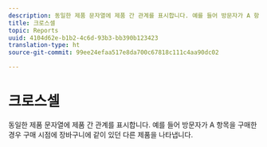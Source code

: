 ```yaml
---
description: 동일한 제품 문자열에 제품 간 관계를 표시합니다. 예를 들어 방문자가 A 항목을 구매한 경우 구매 시점에 장바구니에 같이 있던 다른 제품을 나타냅니다.
title: 크로스셀
topic: Reports
uuid: 4104d62e-b1b2-4c6d-93b3-bb390b123423
translation-type: ht
source-git-commit: 99ee24efaa517e8da700c67818c111c4aa90dc02

---
```



# 크로스셀

동일한 제품 문자열에 제품 간 관계를 표시합니다. 예를 들어 방문자가 A 항목을 구매한 경우 구매 시점에 장바구니에 같이 있던 다른 제품을 나타냅니다.

